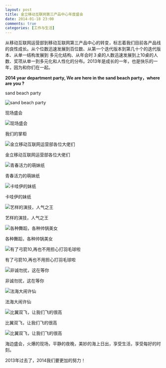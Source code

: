 ```yaml
---
layout: post
title: 金立移动互联网第三产品中心年度盛会
date: 2014-01-18 23:00
comments: true
categories: [工作与生活]
---
```


从移动互联网运营部到移动互联网第三产品中心的转变，标志着我们目前各产品线的良性成长。从个位数迅速发展到百位数、从第一个迭代版本到第几十个的迭代版本、从单一结构发展到 多元化结构、从年会时３桌的人数迅速发展到上10桌的人数、奖项从单一到多元化和人性化的分布。2013年是成长的一年，也是快乐的一年，因为和你们在一起。

**2014 year department party, Ｗe are here in the sand beach party，where are you ?**

sand beach party

![sand beach party](/files/2014/01/20140118000.jpg)

现场盛会

![现场盛会](/files/2014/01/20140118010.jpg)

我们的掌柜

![金立移动互联网运营部各位大佬们](/files/2014/01/20140118011.jpg)

金立移动互联网运营部各位大佬们

![青春活力的萌妹纸](/files/2014/01/20140118001.jpg)

青春活力的萌妹纸

![卡哇伊的妹纸](/files/2014/01/20140118002.jpg)

卡哇伊的妹纸

![艺样的演技，人气之王](/files/2014/01/20140118003.jpg)

艺样的演技，人气之王

![各种舞蹈，各种帅锅美女](/files/2014/01/20140118004.jpg)

各种舞蹈，各种帅锅美女

![有了弓箭10,再也不用担心打羽毛球啦](/files/2014/01/20140118005.jpg)

有了弓箭10,再也不用担心打羽毛球啦

![非诚勿扰，这在等你](/files/2014/01/20140118006.jpg)

非诚勿扰，这在等你

![法海大闹许仙](/files/2014/01/20140118007.jpg)

法海大闹许仙

![比翼双飞，让我们飞的很高](/files/2014/01/20140118008.jpg)

比翼双飞，让我们飞的很高

![比翼双飞，让我们飞的很高](/files/2014/01/20140118009.jpg)

海边盛会，火爆的现场，平静的夜晚，美妙的海上日出，享受生活，享受每好的时刻。

2013年过去了，2014我们要更加的努力！